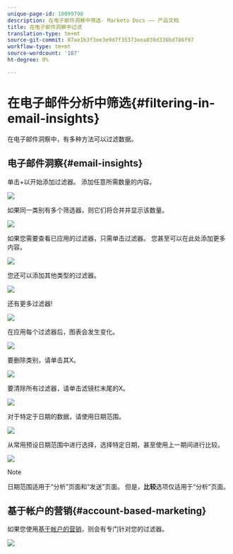 ```yaml
---
unique-page-id: 10099798
description: 在电子邮件洞察中筛选- Marketo Docs —— 产品文档
title: 在电子邮件洞察中过滤
translation-type: tm+mt
source-git-commit: 07ae1b3f3ee3e9d7f35373eea039d336bd786f97
workflow-type: tm+mt
source-wordcount: '187'
ht-degree: 0%

---
```



# 在电子邮件分析中筛选{#filtering-in-email-insights}

在电子邮件洞察中，有多种方法可以过滤数据。

## 电子邮件洞察{#email-insights}

单击+以开始添加过滤器。 添加任意所需数量的内容。

![](assets/one-2.png)

如果同一类别有多个筛选器，则它们将合并并显示该数量。

![](assets/state.png)

如果您需要查看已应用的过滤器，只需单击过滤器。 您甚至可以在此处添加更多内容。

![](assets/states.png)

您还可以添加其他类型的过滤器。

![](assets/os.png)

还有更多过滤器!

![](assets/more-filters.png)

在应用每个过滤器后，图表会发生变化。

![](assets/filtered-chart.png)

要删除类别，请单击其X。

![](assets/filter1.png)

要清除所有过滤器，请单击滤镜栏末尾的X。

![](assets/filter2.png)

对于特定于日期的数据，请使用日期范围。

![](assets/date-click.png)

从常用预设日期范围中进行选择，选择特定日期，甚至使用上一期间进行比较。

![](assets/date-range.png)

>[!NOTE]
>
>日期范围适用于“分析”页面和“发送”页面。 但是，**比较**&#x200B;选项仅适用于“分析”页面。

## 基于帐户的营销{#account-based-marketing}

如果您使用[基于帐户的营销](http://docs.marketo.com/display/DOCS/Account+Based+Marketing+Overview)，则会有专门针对您的过滤器。

![](assets/abm.png)

